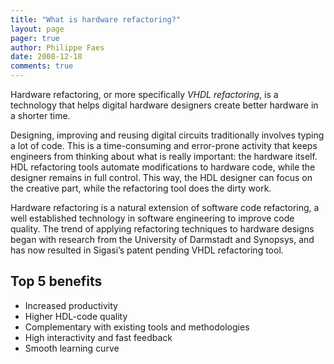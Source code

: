 ```yaml
---
title: "What is hardware refactoring?"
layout: page 
pager: true
author: Philippe Faes
date: 2008-12-18
comments: true
---
```

Hardware refactoring, or more specifically <em>VHDL refactoring</em>, is a technology that helps digital hardware designers create better hardware in a shorter time.

Designing, improving and reusing digital circuits traditionally involves typing a lot of code. This is a time-consuming and error-prone activity that keeps engineers from thinking about what is really important: the hardware itself. HDL refactoring tools automate modifications to hardware code, while the designer remains in full control. This way, the HDL designer can focus on the creative part, while the refactoring tool does the dirty work.

Hardware refactoring is a natural extension of software code refactoring, a well established technology in software engineering to improve code quality. The trend of applying refactoring techniques to hardware designs began with research from the University of Darmstadt and Synopsys, and has now resulted in Sigasi’s patent pending VHDL refactoring tool.

## Top 5 benefits

* Increased productivity
* Higher HDL-code quality
* Complementary with existing tools and methodologies
* High interactivity and fast feedback
* Smooth learning curve

